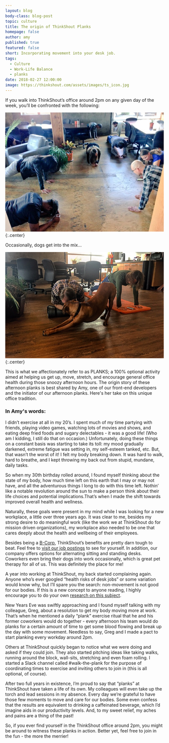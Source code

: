 ```yaml
---
layout: blog
body-class: blog-post
topic: culture
title: The origin of ThinkShout Planks
homepage: false
author: amy
published: true
featured: false
short: Incorporating movement into your desk job.
tags:
  - Culture
  - Work-Life Balance
  - planks
date: 2018-02-27 12:00:00
image: https://thinkshout.com/assets/images/ts_icon.jpg
---
```


If you walk into ThinkShout’s office around 2pm on any given day of the week, you’ll be confronted with the following:

![Group Plank](/assets/images/blog/group_plank.jpg)
{:.center}

Occasionally, dogs get into the mix...

![Amy Greg and Ducky planking](/assets/images/blog/amy_greg_plank.jpg)
{:.center}

This is what we affectionately refer to as PLANKS; a 100% optional activity aimed at helping us get up, move, stretch, and encourage general office health during those snoozy afternoon hours. The origin story of these afternoon planks is best shared by Amy, one of our front-end developers and the initiator of our afternoon planks. Here's her take on this unique office tradition.

### In Amy's words:

I didn’t exercise at all in my 20’s. I spent much of my time partying with friends, playing video games, watching lots of movies and shows, and eating deep fried foods and sugary delectables - it was a good life! (Who am I kidding, I still do that on occasion.) Unfortunately, doing these things on a constant basis was starting to take its toll: my mood gradually darkened, extreme fatigue was setting in, my self-esteem tanked, etc. But, that wasn’t the worst of it! I felt my body breaking down. It was hard to walk, hard to breathe, and I kept throwing my back out from stupid, mundane, daily tasks.

So when my 30th birthday rolled around, I found myself thinking about the state of my body, how much time left on this earth that I may or may not have, and all the adventurous things I long to do with this time left. Nothin’ like a notable revolution around the sun to make a person think about their life choices and potential implications.That’s when I made the shift towards improved overall health and wellness.

Naturally, these goals were present in my mind while I was looking for a new workplace, a little over three years ago. It was clear to me, besides my strong desire to do meaningful work (like the work we at ThinkShout do for mission driven organizations), my workplace also needed to be one that cares deeply about the health and wellbeing of their employees.

Besides being a [B-Corp](https://www.bcorporation.net/b-the-change), ThinkShout’s benefits are pretty darn tough to beat. Feel free to [visit our job postings](https://thinkshout.com/careers/) to see for yourself. In addition, our company offers options for alternating sitting and standing desks. Coworkers even bring their dogs into work occasionally, which is great pet therapy for all of us. This was definitely the place for me!

A year into working at ThinkShout, my back started complaining again. Anyone who’s ever googled “health risks of desk jobs” or some variation would know why, but I’ll spare you the search: non-movement is not good for our bodies. If this is a new concept to anyone reading, I highly encourage you to do your own [research on this subject](https://www.washingtonpost.com/national/health-science/desk-jobs-can-be-killers-literally/2013/07/15/ce61f9e8-e59b-11e2-aef3-339619eab080_story.html?utm_term=.40278eb34940).

New Years Eve was swiftly approaching and I found myself talking with my colleague, Greg, about a resolution to get my body moving more at work. That’s when he mentioned a daily “plank” exercise ritual that he and his former coworkers would do together - every afternoon his team would do planks for a certain amount of time to get some blood flowing and break up the day with some movement. Needless to say, Greg and I made a pact to start planking every workday around 2pm.

Others at ThinkShout quickly began to notice what we were doing and asked if they could join.  They also started pitching ideas like taking walks, running around the block, wall-sits, stretching and even foam rolling. I started a Slack channel called #walk-the-plank for the purpose of coordinating times to exercise and inviting others to join in (this is all optional, of course).

After two full years in existence, I’m proud to say that “planks” at ThinkShout have taken a life of its own. My colleagues will even take up the torch and lead sessions in my absence. Every day we’re grateful to have those few moments to move and care for our bodies. Some even confess that the results are equivalent to drinking a caffeinated beverage, which I’d imagine aids in our productivity levels. And, to my sweet relief, my aches and pains are a thing of the past!

So, if you ever find yourself in the ThinkShout office around 2pm, you might be around to witness these planks in action. Better yet, feel free to join in the fun - the more the merrier!
